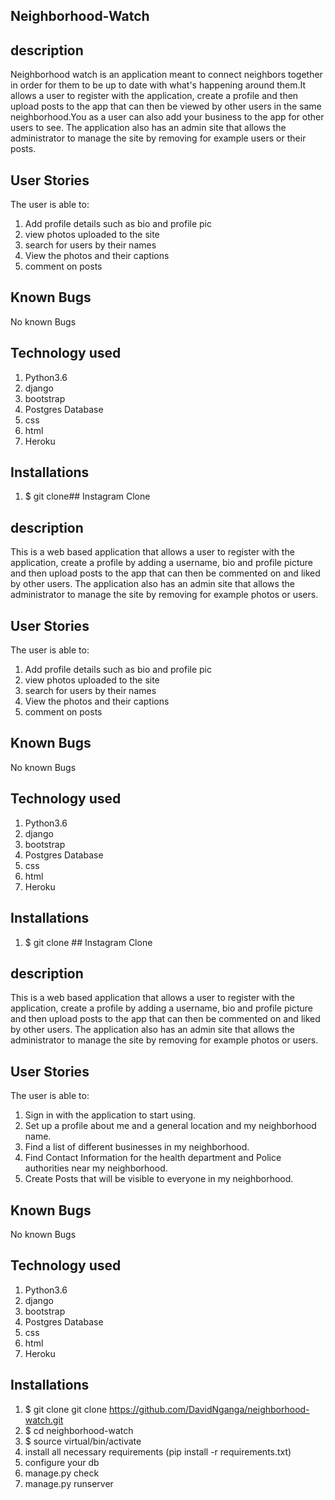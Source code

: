 ## Neighborhood-Watch

## description
Neighborhood watch is an application meant to connect neighbors together in order for them to be up to date with what's happening around them.It allows a user to register with the application, create a profile and then upload posts to the app that can then be viewed by other users in the same neighborhood.You as a user can also add your business to the app for other users to see. The application also has an admin site that allows the administrator to manage the site by removing for example users or their posts.

## User Stories
The user is able to:
 1. Add profile details such as bio and profile pic
 2. view photos uploaded to the site
 3. search for users by their names
 4. View the photos and their captions
 5. comment on posts

## Known Bugs
No known Bugs

## Technology used
 1. Python3.6
 2. django
 3. bootstrap
 4. Postgres Database
 5. css
 6. html
 7. Heroku

 ## Installations
 1. $ git clone## Instagram Clone

## description
This is a web based application that allows a user to register with the application, create a profile by adding a username, bio and profile picture and then upload posts to the app that can then be commented on and liked by other users. The application also has an admin site that allows the administrator to manage the site by removing for example photos or users.

## User Stories
The user is able to:
 1. Add profile details such as bio and profile pic
 2. view photos uploaded to the site
 3. search for users by their names
 4. View the photos and their captions
 5. comment on posts

## Known Bugs
No known Bugs

## Technology used
 1. Python3.6
 2. django
 3. bootstrap
 4. Postgres Database
 5. css
 6. html
 7. Heroku

 ## Installations
 1. $ git clone ## Instagram Clone

## description
This is a web based application that allows a user to register with the application, create a profile by adding a username, bio and profile picture and then upload posts to the app that can then be commented on and liked by other users. The application also has an admin site that allows the administrator to manage the site by removing for example photos or users.

## User Stories
The user is able to:
1. Sign in with the application to start using.
2. Set up a profile about me and a general location and my neighborhood name.
3. Find a list of different businesses in my neighborhood.
4. Find Contact Information for the health department and Police authorities near my neighborhood.
5. Create Posts that will be visible to everyone in my neighborhood.


## Known Bugs
No known Bugs

## Technology used
 1. Python3.6
 2. django
 3. bootstrap
 4. Postgres Database
 5. css
 6. html
 7. Heroku

 ## Installations
1. $ git clone git clone https://github.com/DavidNganga/neighborhood-watch.git
2. $ cd neighborhood-watch
3. $ source virtual/bin/activate
4. install all necessary requirements (pip install -r requirements.txt)
5. configure your db
6. manage.py check
7. manage.py runserver
